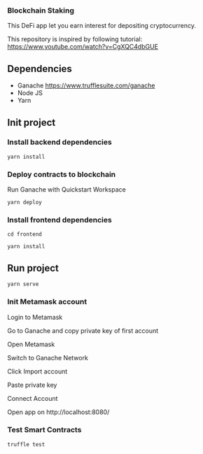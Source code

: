 ### Blockchain Staking

This DeFi app let you earn interest for depositing cryptocurrency.

This repository is inspired by following tutorial:
https://www.youtube.com/watch?v=CgXQC4dbGUE

## Dependencies

- Ganache https://www.trufflesuite.com/ganache
- Node JS
- Yarn

## Init project

### Install backend dependencies

```yarn install```

### Deploy contracts to blockchain

Run Ganache with Quickstart Workspace

```yarn deploy```

### Install frontend dependencies

```cd frontend```

```yarn install```

## Run project

```yarn serve```

### Init Metamask account

Login to Metamask

Go to Ganache and copy private key of first account

Open Metamask

Switch to Ganache Network

Click Import account

Paste private key

Connect Account

Open app on http://localhost:8080/

### Test Smart Contracts

```truffle test```
